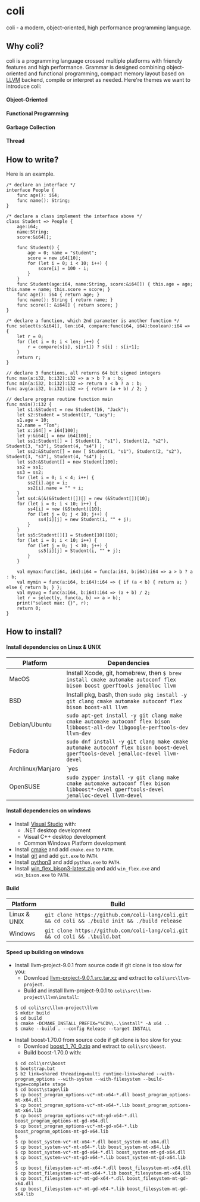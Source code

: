 # coli

coli - a modern, object-oriented, high performance programming language.

## Why coli?

coli is a programming language crossed multiple platforms with friendly features and high performance. Grammar is designed combining object-oriented and functional programming, compact memory layout based on [LLVM](https://llvm.org/) backend, compile or interpret as needed. Here're themes we want to introduce coli:

#### Object-Oriented
#### Functional Programming
#### Garbage Collection
#### Thread

## How to write?

Here is an example.

```
/* declare an interface */
interface People {
    func age(): i64;
    func name(): String;
}

/* declare a class implement the interface above */
class Student => People {
    age:i64;
    name:String;
    score:&i64[];

    func Student() {
        age = 0; name = "student"; 
        score = new i64[10];
        for (let i = 0; i < 10; i++) {
            score[i] = 100 - i;
        }
    }
    func Student(age:i64, name:String, score:&i64[]) { this.age = age; this.name = name; this.score = score; }
    func age(): i64 { return age; }
    func name(): String { return name; }
    func score(): &i64[] { return score; }
}

/* declare a function, which 2nd parameter is another function */
func select(s:&i64[], len:i64, compare:func(i64, i64):boolean):i64 => {
    let r = 0;
    for (let i = 0; i < len; i++) {
        r = compare(s[i], s[i+1]) ? s[i] : s[i+1];
    }
    return r;
}

// declare 3 functions, all returns 64 bit signed integers
func max(a:i32, b:i32):i32 => a > b ? a : b;
func min(a:i32, b:i32):i32 => return a < b ? a : b;
func avg(a:i32, b:i32):i32 => { return (a + b) / 2; }

// declare program routine function main
func main():i32 {
    let s1:&Student = new Student(16, "Jack");
    let s2:Student = Student(17, "Lucy");
    s1.age = 10;
    s2.name = "Tom";
    let x:i64[] = i64[100];
    let y:&i64[] = new i64[100];
    let ss1:Student[] = [ Student(1, "s1"), Student(2, "s2"), Student(3, "s3"), Student(4, "s4") ];
    let ss2:&Student[] = new [ Student(1, "s1"), Student(2, "s2"), Student(3, "s3"), Student(4, "s4") ];
    let ss3:&Student[] = new Student[100];
    ss2 = ss1;
    ss3 = ss2;
    for (let i = 0; i < 4; i++) {
        ss2[i].age = i;
        ss2[i].name = "" + i;
    }
    let ss4:&(&(&Student)[])[] = new (&Student[])[10];
    for (let i = 0; i < 10; i++) {
        ss4[i] = new (&Student)[10];
        for (let j = 0; j < 10; j++) {
            ss4[i][j] = new Student(i, "" + j);
        }
    }
    let ss5:Student[][] = Student[10][10];
    for (let i = 0; i < 10; i++) {
        for (let j = 0; j < 10; j++) {
            ss5[i][j] = Student(i, "" + j);
        }
    }

    val mymax:func(i64, i64):i64 = func(a:i64, b:i64):i64 => a > b ? a : b;
    val mymin = func(a:i64, b:i64):i64 => { if (a < b) { return a; } else { return b; } };
    val myavg = func(a:i64, b:i64):i64 => (a + b) / 2;
    let r = select(y, func(a, b) => a > b);
    print("select max: {}", r);
    return 0;
}
```

## How to install?

#### Install dependencies on Linux & UNIX

| Platform          |  Dependencies                                                                                                                         |
|-------------------|---------------------------------------------------------------------------------------------------------------------------------------|
| MacOS             | Install Xcode, git, homebrew, then `$ brew install cmake automake autoconf flex bison boost gperftools jemalloc llvm`                 |
| BSD               | Install pkg, bash, then `sudo pkg install -y git clang cmake automake autoconf flex bison boost-all llvm`                             |
| Debian/Ubuntu     | `sudo apt-get install -y git clang make cmake automake autoconf flex bison libboost-all-dev libgoogle-perftools-dev llvm-dev`         |
| Fedora            | `sudo dnf install -y git clang make cmake automake autoconf flex bison boost-devel gperftools-devel jemalloc-devel llvm-devel`        |
| Archlinux/Manjaro | `yes | sudo pacman -S git clang make cmake automake autoconf flex bison boost gperftools jemalloc llvm`                               |
| OpenSUSE          | `sudo zypper install -y git clang make cmake automake autoconf flex bison libboost*-devel gperftools-devel jemalloc-devel llvm-devel` |

#### Install dependencies on windows

* Install [Visual Studio](https://visualstudio.microsoft.com/downloads/) with:
    * .NET desktop development
    * Visual C++ desktop development
    * Common Windows Platform development
* Install [cmake](https://cmake.org/download/) and add `cmake.exe` to `PATH`.
* Install [git](https://git-scm.com/downloads) and add `git.exe` to `PATH`.
* Install [python3](https://www.python.org/downloads/) and add `python.exe` to `PATH`.
* Install [win_flex_bison3-latest.zip](https://sourceforge.net/projects/winflexbison/files/) and add `win_flex.exe` and `win_bison.exe` to `PATH`.

#### Build

| Platform     | Build                                                                                           |
|--------------|-------------------------------------------------------------------------------------------------|
| Linux & UNIX | `git clone https://github.com/coli-lang/coli.git && cd coli && ./build init && ./build release` |
| Windows      | `git clone https://github.com/coli-lang/coli.git && cd coli && .\build.bat`                     |

#### Speed up building on windows
* Install llvm-project-9.0.1 from source code if git clone is too slow for you:
    * Download [llvm-project-9.0.1.src.tar.xz](https://github.com/llvm/llvm-project/releases/tag/llvmorg-9.0.1) and extract to `coli\src\llvm-project`.
    * Build and install llvm-project-9.0.1 to `coli\src\llvm-project\llvm\install`:
    ```
    $ cd coli\src\llvm-project\llvm
    $ mkdir build
    $ cd build
    $ cmake -DCMAKE_INSTALL_PREFIX="%CD%\..\install" -A x64 ..
    $ cmake --build . --config Release --target INSTALL
    ```
* Install boost-1.70.0 from source code if git clone is too slow for you:
    * Download [boost_1_70_0.zip](https://sourceforge.net/projects/boost/files/boost/1.70.0/) and extract to `coli\src\boost`.
    * Build boost-1.70.0 with:
    ```
    $ cd coli\src\boost
    $ bootstrap.bat
    $ b2 link=shared threading=multi runtime-link=shared --with-program_options --with-system --with-filesystem --build-type=complete stage
    $ cd boost\stage\lib
    $ cp boost_program_options-vc*-mt-x64-*.dll boost_program_options-mt-x64.dll
    $ cp boost_program_options-vc*-mt-x64-*.lib boost_program_options-mt-x64.lib
    $ cp boost_program_options-vc*-mt-gd-x64-*.dll boost_program_options-mt-gd-x64.dll
    $ cp boost_program_options-vc*-mt-gd-x64-*.lib boost_program_options-mt-gd-x64.lib
    $
    $ cp boost_system-vc*-mt-x64-*.dll boost_system-mt-x64.dll
    $ cp boost_system-vc*-mt-x64-*.lib boost_system-mt-x64.lib
    $ cp boost_system-vc*-mt-gd-x64-*.dll boost_system-mt-gd-x64.dll
    $ cp boost_system-vc*-mt-gd-x64-*.lib boost_system-mt-gd-x64.lib
    $
    $ cp boost_filesystem-vc*-mt-x64-*.dll boost_filesystem-mt-x64.dll
    $ cp boost_filesystem-vc*-mt-x64-*.lib boost_filesystem-mt-x64.lib
    $ cp boost_filesystem-vc*-mt-gd-x64-*.dll boost_filesystem-mt-gd-x64.dll
    $ cp boost_filesystem-vc*-mt-gd-x64-*.lib boost_filesystem-mt-gd-x64.lib
    ```
